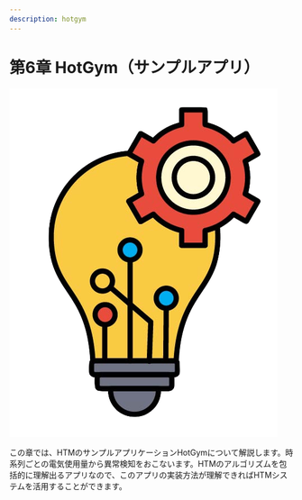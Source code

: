 ```yaml
---
description: hotgym
---
```


# 第6章 HotGym（サンプルアプリ）

![Chapter-6](../.gitbook/assets/chapter-6.png)

この章では、HTMのサンプルアプリケーションHotGymについて解説します。時系列ごとの電気使用量から異常検知をおこないます。HTMのアルゴリズムを包括的に理解出るアプリなので、このアプリの実装方法が理解できればHTMシステムを活用することができます。

